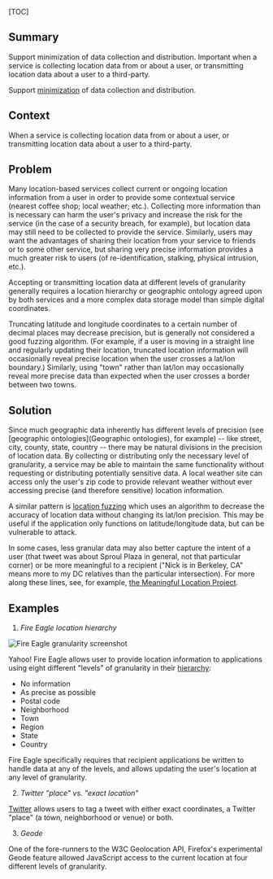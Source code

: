 [TOC]

<!--### [Also Known As]-->
<!-- All other names the pattern is known by.-->



## Summary
<!-- One short paragraph summarising the pattern.-->

Support minimization of data collection and distribution. Important when a service is collecting location data from or about a user, or transmitting location data about a user to a third-party.

<!--intent-->
Support [minimization](Minimization) of data collection and distribution.

## Context
<!-- The situations in which the pattern may apply.-->

When a service is collecting location data from or about a user, or transmitting location data about a user to a third-party.

## Problem
<!-- The problem a pattern addresses, including a list of forces describing why a problem might be difficult to solve.-->

Many location-based services collect current or ongoing location information from a user in order to provide some contextual service (nearest coffee shop; local weather; etc.). Collecting more information than is necessary can harm the user's privacy and increase the risk for the service (in the case of a security breach, for example), but location data may still need to be collected to provide the service. Similarly, users may want the advantages of sharing their location from your service to friends or to some other service, but sharing very precise information provides a much greater risk to users (of re-identification, stalking, physical intrusion, etc.).

<!--forces/concerns-->
Accepting or transmitting location data at different levels of granularity generally requires a location hierarchy or geographic ontology agreed upon by both services and a more complex data storage model than simple digital coordinates.  

Truncating latitude and longitude coordinates to a certain number of decimal places may decrease precision, but is generally not considered a good fuzzing algorithm. (For example, if a user is moving in a straight line and regularly updating their location, truncated location information will occasionally reveal precise location when the user crosses a lat/lon boundary.) Similarly, using "town" rather than lat/lon may occasionally reveal more precise data than expected when the user crosses a border between two towns.

## Solution
<!-- A concise description of how the pattern addresses the problem.-->

Since much geographic data inherently has different levels of precision (see [geographic ontologies](Geographic ontologies), for example) -- like street, city, county, state, country -- there may be natural divisions in the precision of location data. By collecting or distributing only the necessary level of granularity, a service may be able to maintain the same functionality without requesting or distributing potentially sensitive data. A local weather site can access only the user's zip code to provide relevant weather without ever accessing precise (and therefore sensitive) location information.

A similar pattern is [location fuzzing](Fuzzing) which uses an algorithm to decrease the accuracy of location data without changing its lat/lon precision. This may be useful if the application only functions on latitude/longitude data, but can be vulnerable to attack.

In some cases, less granular data may also better capture the intent of a user (that tweet was about Sproul Plaza in general, not that particular corner) or be more meaningful to a recipient ("Nick is in Berkeley, CA" means more to my DC relatives than the particular intersection). For more along these lines, see, for example, [the Meaningful Location Project](http://www.meloproject.com/team).

<!--### [Structure]-->
<!--A detailed specification of the structural aspects of the pattern. A class diagram if applicable.-->



<!--### [Implementation]-->
<!--Guidelines for implementing the pattern; code fragments; suggested PETS; policy fragments.-->



<!--## Consequences-->
<!--The advantages (benefits) and disadvantages (liabilities) of applying the pattern.-->



<!--### [Constraints]-->
<!-- limitations as a consequence of applying the pattern.-->



## Examples
<!--Motivational example to see how the pattern is applied.-->

1. _Fire Eagle location hierarchy_

 ![Fire Eagle granularity screenshot](/media/images/Fire_Eagle_granularity.png)

 Yahoo! Fire Eagle allows user to provide location information to applications using eight different "levels" of granularity in their [hierarchy](http://fireeagle.yahoo.net/developer/documentation/location): 

 * No information
 * As precise as possible
 * Postal code
 * Neighborhood
 * Town
 * Region
 * State
 * Country

 Fire Eagle specifically requires that recipient applications be written to handle data at any of the levels, and allows updating the user's location at any level of granularity.

2. _Twitter "place" vs. "exact location"_

 [Twitter](https://support.twitter.com/articles/78525-about-the-tweet-location-feature) allows users to tag a tweet with either exact coordinates, a Twitter "place" (a town, neighborhood or venue) or both.

3. _Geode_

 One of the fore-runners to the W3C Geolocation API, Firefox's experimental Geode feature allowed JavaScript access to the current location at four different levels of granularity.

<!--### [Known Uses]-->
<!-- Pointers to various applications of the pattern.-->



<!--## See Also-->
<!-- Any pointers to relevant information, not contained in the subfields below.-->



<!--### [Related Patterns]-->
<!-- Supporting and conflicting patterns-->



<!--### [Sources]-->
<!-- References to the original source of the pattern.-->



<!--## General Comments-->
<!-- Separate discussion on the pattern.-->



<!--## Tags-->
<!-- User definable descriptors for additional correlation.-->